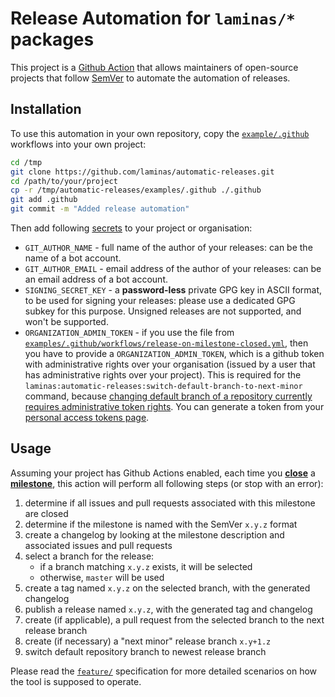 # Release Automation for `laminas/*` packages

This project is a [Github Action](https://github.com/features/actions) that allows
maintainers of open-source projects that follow [SemVer](https://semver.org/spec/v2.0.0.html)
to automate the automation of releases.

## Installation

To use this automation in your own repository, copy the [`example/.github`](./examples/.github)
workflows into your own project:

```sh
cd /tmp
git clone https://github.com/laminas/automatic-releases.git
cd /path/to/your/project
cp -r /tmp/automatic-releases/examples/.github ./.github
git add .github
git commit -m "Added release automation"
```

Then add following [secrets](https://docs.github.com/en/actions/configuring-and-managing-workflows/creating-and-storing-encrypted-secrets)
to your project or organisation:

 * `GIT_AUTHOR_NAME` - full name of the author of your releases: can be the name of a bot account.
 * `GIT_AUTHOR_EMAIL` - email address of the author of your releases: can be an email address of a bot account.
 * `SIGNING_SECRET_KEY` - a **password-less** private GPG key in ASCII format, to be used for signing your releases:
   please use a dedicated GPG subkey for this purpose. Unsigned releases are not supported, and won't be supported.
 * `ORGANIZATION_ADMIN_TOKEN` - if you use the file from [`examples/.github/workflows/release-on-milestone-closed.yml`](examples/.github/workflows/release-on-milestone-closed.yml),
   then you have to provide a `ORGANIZATION_ADMIN_TOKEN`, which is a github token with administrative rights over
   your organisation (issued by a user that has administrative rights over your project).
   This is required for the `laminas:automatic-releases:switch-default-branch-to-next-minor`
   command, because [changing default branch of a repository currently requires administrative token rights](https://developer.github.com/v3/repos/#update-a-repository).
   You can generate a token from your [personal access tokens page](https://github.com/settings/tokens/new).

## Usage

Assuming your project has Github Actions enabled, each time you [**close**](https://developer.github.com/webhooks/event-payloads/#milestone)
a [**milestone**](https://docs.github.com/en/github/managing-your-work-on-github/creating-and-editing-milestones-for-issues-and-pull-requests),
this action will perform all following steps (or stop with an error):

 1. determine if all issues and pull requests associated with this milestone are closed
 2. determine if the milestone is named with the SemVer `x.y.z` format
 3. create a changelog by looking at the milestone description and associated issues and pull requests
 4. select a branch for the release:
     * if a branch matching `x.y.z` exists, it will be selected
     * otherwise, `master` will be used
 5. create a tag named `x.y.z` on the selected branch, with the generated changelog
 6. publish a release named `x.y.z`, with the generated tag and changelog
 7. create (if applicable), a pull request from the selected branch to the next release branch
 8. create (if necessary) a "next minor" release branch `x.y+1.z`
 9. switch default repository branch to newest release branch

Please read the [`feature/`](./feature) specification for more detailed scenarios on how the tool is supposed
to operate.
